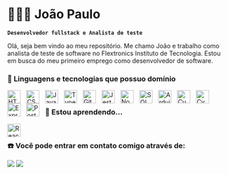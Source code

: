 # 👨🏽‍💻 João Paulo

**`Desenvolvedor fullstack e Analista de teste`**

Olá, seja bem vindo ao meu repositório.
Me chamo João e trabalho como analista de teste de software no Flextronics Instituto de Tecnologia. Estou em busca do meu primeiro emprego como desenvolvedor de software.

### 🤖 Linguagens e tecnologias que possuo domínio

<img 
    align="left" 
    alt="HTML"
    title="HTML" 
    width="30px" 
    style="padding-right: 10px" 
    src="https://cdn.jsdelivr.net/gh/devicons/devicon@latest/icons/html5/html5-original.svg" 
/>
<img
    align="left"
    alt="CSS"
    title="CSS"
    width="30px"
    style="padding-right: 10px"
    src="https://cdn.jsdelivr.net/gh/devicons/devicon@latest/icons/css3/css3-original.svg"
/>
<img
    align="left"
    alt="JavaScript"
    title="JavaScript"
    width="30px"
    style="padding-right: 10px"
    src="https://cdn.jsdelivr.net/gh/devicons/devicon@latest/icons/javascript/javascript-original.svg"
/>
<img
    align="left"
    alt="TypeScript"
    title="TypeScript"
    width="30px"
    style="padding-right: 10px"
    src="https://cdn.jsdelivr.net/gh/devicons/devicon@latest/icons/typescript/typescript-original.svg"
/>
<img
    align="left"
    alt="Git"
    title="Git"
    width="30px"
    style="padding-right: 10px"
    src="https://cdn.jsdelivr.net/gh/devicons/devicon@latest/icons/git/git-original.svg"
/>
<img
    align="left"
    alt="Jest"
    title="Jest"
    width="30px"
    style="padding-right: 10px"
    src="https://cdn.jsdelivr.net/gh/devicons/devicon@latest/icons/jest/jest-plain.svg"
/>
<img
    align="left"
    alt="Node.js"
    title="Node.js"
    width="30px"
    style="padding-right: 10px"
    src="https://cdn.jsdelivr.net/gh/devicons/devicon@latest/icons/nodejs/nodejs-plain-wordmark.svg"
/>
<img
    align="left"
    alt="SQL"
    title="SQL"
    width="30px"
    style="padding-right: 10px"
    src="https://cdn.jsdelivr.net/gh/devicons/devicon@latest/icons/sqldeveloper/sqldeveloper-original.svg"
/>
<img
    align="left"
    alt="Arduino"
    title="Arduino"
    width="30px"
    style="padding-right: 10px"
    src="https://cdn.jsdelivr.net/gh/devicons/devicon@latest/icons/arduino/arduino-original-wordmark.svg"
/>
<img
    align="left"
    alt="Cucumber"
    title="Cucumber"
    width="30px"
    style="padding-right: 10px"
    src="https://cdn.jsdelivr.net/gh/devicons/devicon@latest/icons/cucumber/cucumber-plain-wordmark.svg"
/>
<img
    align="left"
    alt="Cypress"
    title="Cypress"
    width="30px"
    style="padding-right: 10px"
    src="https://cdn.jsdelivr.net/gh/devicons/devicon@latest/icons/cypressio/cypressio-original.svg"
/>
<img
    align="left"
    alt="Express"
    title="Express"
    width="30px"
    style="padding-right: 10px"
    src="https://cdn.jsdelivr.net/gh/devicons/devicon@latest/icons/express/express-original-wordmark.svg"
/>
<img
    align="left"
    alt="Postman"
    title="Postman"
    width="30px"
    style="padding-right: 10px"
    src="https://cdn.jsdelivr.net/gh/devicons/devicon@latest/icons/postman/postman-original.svg"
/>
<br>

### 🏃 Estou aprendendo...

<img
    align="left"
    alt="React"
    title="React"
    width="30px"
    style="padding-right: 10px"
    src="https://cdn.jsdelivr.net/gh/devicons/devicon@latest/icons/react/react-original-wordmark.svg"
/>

<br>

### ☎️ Você pode entrar em contato comigo através de:

<div>
<a href="https://www.linkedin.com/in/joaopauloferreirafatec/" target="_blank"><img loading="lazy" src="https://img.shields.io/badge/-LinkedIn-%230077B5?style=for-the-badge&logo=linkedin&logoColor=white" target="_blank"></a>
<a href = "mailto:joao.ea2020@gmail.com"><img loading="lazy" src="https://img.shields.io/badge/Gmail-D14836?style=for-the-badge&logo=gmail&logoColor=white" target="_blank"></a>
</div>
